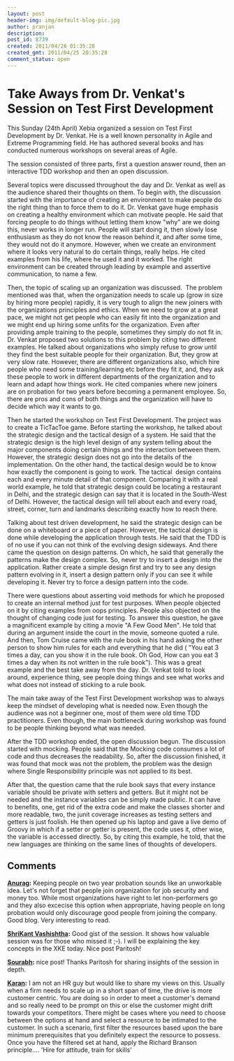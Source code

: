 ```yaml
---
layout: post
header-img: img/default-blog-pic.jpg
author: pranjan
description: 
post_id: 8739
created: 2011/04/26 01:35:28
created_gmt: 2011/04/25 20:35:28
comment_status: open
---
```


# Take Aways from Dr. Venkat's Session on Test First Development

This Sunday (24th April) Xebia organized a session on Test First Development by Dr. Venkat. He is a well known personality in Agile and Extreme Programming field. He has authored several books and has conducted numerous workshops on several areas of Agile.

The session consisted of three parts, first a question answer round, then an interactive TDD workshop and then an open discussion.

Several topics were discussed throughout the day and Dr. Venkat as well as the audience shared their thoughts on them. To begin with, the discussion started with the importance of creating an environment to make people do the right thing than to force them to do it. Dr. Venkat gave huge emphasis on creating a healthy environment which can motivate people. He said that forcing people to do things without letting them know "why" are we doing this, never works in longer run. People will start doing it, then slowly lose enthusiasm as they do not know the reason behind it, and after some time, they would not do it anymore. However, when we create an environment where it looks very natural to do certain things, really helps. He cited examples from his life, where he used it and it worked. The right environment can be created through leading by example and assertive communication, to name a few.

Then, the topic of scaling up an organization was discussed.  The problem mentioned was that, when the organization needs to scale up (grow in size by hiring more people) rapidly, it is very tough to align the new joiners with the organizations principles and ethics. When we need to grow at a great pace, we might not get people who can easily fit into the organization and we might end up hiring some unfits for the organization. Even after providing ample training to the people, sometimes they simply do not fit in. Dr. Venkat proposed two solutions to this problem by citing two different examples. He talked about organizations who simply refuse to grow until they find the best suitable people for their organization. But, they grow at very slow rate. However, there are different organizations also, which hire people who need some training/learning etc before they fit it, and, they ask these people to work in different departments of the organization and to learn and adapt how things work. He cited companies where new joiners are on probation for two years before becoming a permanent employee. So, there are pros and cons of both things and the organization will have to decide which way it wants to go.

Then he started the workshop on Test First Development. The project was to create a TicTacToe game. Before starting the workshop, he talked about the strategic design and the tactical design of a system. He said that the strategic design is the high level design of any system telling about the major components doing certain things and the interaction between them. However, the strategic design does not go into the details of the implementation. On the other hand, the tactical design would be to know how exactly the component is going to work. The tactical  design contains each and every minute detail of that component. Comparing it with a real world example, he told that strategic design could be locating a restaurant in Delhi, and the strategic design can say that it is located in the South-West of Delhi. However, the tactical design will tell about each and every road, street, corner, turn and landmarks describing exactly how to reach there.

Talking about test driven development, he said the strategic design can be done on a whiteboard or a piece of paper. However, the tactical design is done while developing the application through tests. He said that the TDD is of no use if you can not think of the evolving design sideways. And there came the question on design patterns. On which, he said that generally the patterns make the design complex. So, never try to insert a design into the application. Rather create a simple design first and try to see any design pattern evolving in it, insert a design pattern only if you can see it while developing it. Never try to force a design pattern into the code.

There were questions about asserting void methods for which he proposed to create an internal method just for test purposes. When people objected on it by citing examples from oops principles. People also objected on the thought of changing code just for testing. To answer this question, he gave a magnificent example by citing a movie "A Few Good Men". He told that during an argument inside the court in the movie, someone quoted a rule. And then, Tom Cruise came with the rule book in his hand asking the other person to show him rules for each and everything that he did ( "You eat 3 times a day, can you show it in the rule book. Oh God, How can you eat 3 times a day when its not written in the rule book"). This was a great example and the best take away from the day. Dr. Venkat told to look around, experience thing, see people doing things and see what works and what does not instead of sticking to a rule book.

The main take away of the Test First Development workshop was to always keep the mindset of developing what is needed now. Even though the audience was not a beginner one, most of them were old time TDD practitioners. Even though, the main bottleneck during workshop was found to be people thinking beyond what was needed.

After the TDD workshop ended, the open discussion begun. The discussion started with mocking. People said that the Mocking code consumes a lot of code and thus decreases the readability. So, after the discussion finished, it was found that mock was not the problem, the problem was the design where Single Responsibility principle was not applied to its best.

After that, the question came that the rule book says that every instance variable should be private with setters and getters. But it might not be needed and the instance variables can be simply made public. It can have to benefits, one, get rid of the extra code and make the classes shorter and more readable, two, the junit coverage increases as testing setters and getters is just foolish. He then opened up his laptop and gave a live demo of Groovy in which if a setter or getter is present, the code uses it, other wise, the variable is accessed directly. So, by citing this example, he told, that the new languages are thinking on the same lines of thoughts of developers.

## Comments

**[Anurag](#5504 "2011-04-26 05:47:10"):** Keeping people on two year probation sounds like an unworkable idea. Let's not forget that people join organization for job security and money too. While most organizations have right to let non-performers go and they also excecise this option when appropriate, having people on long probation would only discourage good people from joining the company. Good blog. Very interesting to read.

**[ShriKant Vashishtha](#5510 "2011-04-27 07:12:19"):** Good gist of the session. It shows how valuable session was for those who missed it ;-). I will be explaining the key concepts in the XKE today. Nice post Paritosh!

**[Sourabh](#5506 "2011-04-26 10:31:41"):** nice post! Thanks Paritosh for sharing insights of the session in depth.

**[Karan](#5507 "2011-04-26 11:14:53"):** I am not an HR guy but would like to share my views on this. Usually when a firm needs to scale up in a short span of time, the drive is more customer centric. You are doing so in order to meet a customer's demand and so really need to be prompt on this or else the customer might drift towards your competitors. There might be cases where you need to choose between the options at hand and select a resource to be intimated to the customer. In such a scenario, first filter the resources based upon the bare minimum prerequisites that you definitely expect the resource to possess. Once you have the filtered set at hand, apply the Richard Branson principle.... 'Hire for attitude, train for skills'

